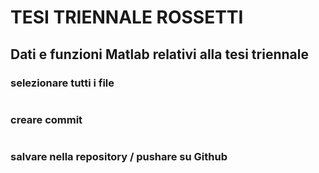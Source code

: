 # TESI TRIENNALE ROSSETTI
## Dati e funzioni Matlab relativi alla tesi triennale

### selezionare tutti i file
```git add *
```
### creare commit
```git commit -m "messaggio"
```
### salvare nella repository / pushare su Github
```git push
```